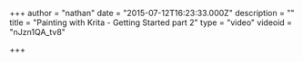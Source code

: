 +++
author = "nathan"
date = "2015-07-12T16:23:33.000Z"
description = ""
title = "Painting with Krita - Getting Started part 2"
type = "video"
videoid = "nJzn1QA_tv8"

+++

